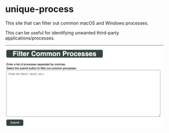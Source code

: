 # unique-process

This site that can filter out common macOS and Windows processes.

This can be useful for identifying unwanted third-party applications/processes.

<img src="assets/images/Screenshot.png">